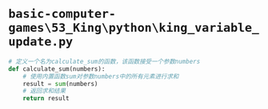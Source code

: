 # `basic-computer-games\53_King\python\king_variable_update.py`

```py
# 定义一个名为calculate_sum的函数，该函数接受一个参数numbers
def calculate_sum(numbers):
    # 使用内置函数sum对参数numbers中的所有元素进行求和
    result = sum(numbers)
    # 返回求和结果
    return result
```
